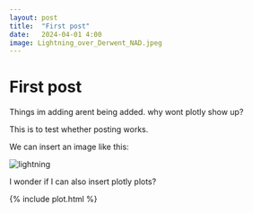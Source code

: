 ```yaml
---
layout: post
title:  "First post"
date:   2024-04-01 4:00
image: Lightning_over_Derwent_NAD.jpeg
---
```


# First post

Things im adding arent being added. why wont plotly show up?

This is to test whether posting works.

We can insert an image like this:

![lightning](../gallery/archive/Lightning/Lightning_over_Derwent_NAD.jpeg)

I wonder if I can also insert plotly plots?

{% include plot.html %}

